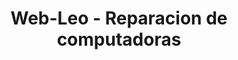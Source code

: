 ---
title: "Web-Leo - Reparacion de computadoras"
url: /centenario/web-leo-reparacion-de-computadoras/
shop: Computer
---